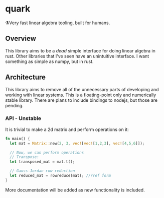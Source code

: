 # quark
⚗️Very fast linear algebra tooling, built for humans.

## Overview
This library aims to be a *dead* simple interface for doing linear algebra in rust. Other libraries that I've seen have an unintuitive interface. I want something as simple as numpy, but in rust.

## Architecture
This library aims to remove all of the unnecessary parts of developing and working with linear systems. This is a floating-point only and numerically stable library. There are plans to include bindings to nodejs, but those are pending.

### API - Unstable
It is trivial to make a 2d matrix and perform operations on it:

```rust
fn main() {
  let mat = Matrix::new(2, 3, vec![vec![1,2,3], vec![4,5,6]]);

  // Now, we can perform operations
  // Transpose:
  let transposed_mat = mat.t();

  // Gauss-Jordan row reduction
  let reduced_mat = rowreduce(mat); //rref form
}
```

More documentation will be added as new functionality is included.
